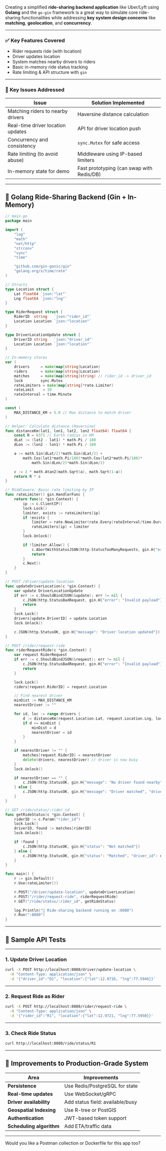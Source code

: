 Creating a simplified **ride-sharing backend application** like Uber/Lyft using **Golang** and the `go-gin` framework is a great way to simulate core ride-sharing functionalities while addressing **key system design concerns** like **matching**, **geolocation**, and **concurrency**.

---

### ✅ **Key Features Covered**

- Rider requests ride (with location)
- Driver updates location
- System matches nearby drivers to riders
- Basic in-memory ride status tracking
- Rate limiting & API structure with `gin`

---

### 🧠 **Key Issues Addressed**

| Issue                             | Solution Implemented |
|----------------------------------|----------------------|
| Matching riders to nearby drivers | Haversine distance calculation |
| Real-time driver location updates | API for driver location push |
| Concurrency and consistency      | `sync.Mutex` for safe access |
| Rate limiting (to avoid abuse)   | Middleware using IP-based limiters |
| In-memory state for demo         | Fast prototyping (can swap with Redis/DB) |

---

## 🧾 Golang Ride-Sharing Backend (Gin + In-Memory)

```go
// main.go
package main

import (
	"log"
	"math"
	"net/http"
	"strconv"
	"sync"
	"time"

	"github.com/gin-gonic/gin"
	"golang.org/x/time/rate"
)

// Structs
type Location struct {
	Lat float64 `json:"lat"`
	Lng float64 `json:"lng"`
}

type RiderRequest struct {
	RiderID  string   `json:"rider_id"`
	Location Location `json:"location"`
}

type DriverLocationUpdate struct {
	DriverID string   `json:"driver_id"`
	Location Location `json:"location"`
}

// In-memory stores
var (
	drivers     = make(map[string]Location)
	riders      = make(map[string]Location)
	matches     = make(map[string]string) // rider_id -> driver_id
	lock        sync.Mutex
	rateLimiters = make(map[string]*rate.Limiter)
	rateLimit    = 10
	rateInterval = time.Minute
)

const (
	MAX_DISTANCE_KM = 5.0 // Max distance to match driver
)

// Helper: Calculate distance (Haversine)
func distanceKm(lat1, lon1, lat2, lon2 float64) float64 {
	const R = 6371 // Earth radius in KM
	dLat := (lat2 - lat1) * math.Pi / 180
	dLon := (lon2 - lon1) * math.Pi / 180

	a := math.Sin(dLat/2)*math.Sin(dLat/2) +
		math.Cos(lat1*math.Pi/180)*math.Cos(lat2*math.Pi/180)*
			math.Sin(dLon/2)*math.Sin(dLon/2)

	c := 2 * math.Atan2(math.Sqrt(a), math.Sqrt(1-a))
	return R * c
}

// Middleware: Basic rate limiting by IP
func rateLimiter() gin.HandlerFunc {
	return func(c *gin.Context) {
		ip := c.ClientIP()
		lock.Lock()
		limiter, exists := rateLimiters[ip]
		if !exists {
			limiter = rate.NewLimiter(rate.Every(rateInterval/time.Duration(rateLimit)), rateLimit)
			rateLimiters[ip] = limiter
		}
		lock.Unlock()

		if !limiter.Allow() {
			c.AbortWithStatusJSON(http.StatusTooManyRequests, gin.H{"error": "Rate limit exceeded"})
			return
		}
		c.Next()
	}
}

// POST /driver/update-location
func updateDriverLocation(c *gin.Context) {
	var update DriverLocationUpdate
	if err := c.ShouldBindJSON(&update); err != nil {
		c.JSON(http.StatusBadRequest, gin.H{"error": "Invalid payload"})
		return
	}
	lock.Lock()
	drivers[update.DriverID] = update.Location
	lock.Unlock()

	c.JSON(http.StatusOK, gin.H{"message": "Driver location updated"})
}

// POST /rider/request-ride
func riderRequestRide(c *gin.Context) {
	var request RiderRequest
	if err := c.ShouldBindJSON(&request); err != nil {
		c.JSON(http.StatusBadRequest, gin.H{"error": "Invalid payload"})
		return
	}

	lock.Lock()
	riders[request.RiderID] = request.Location

	// Find nearest driver
	minDist := MAX_DISTANCE_KM
	nearestDriver := ""

	for id, loc := range drivers {
		d := distanceKm(request.Location.Lat, request.Location.Lng, loc.Lat, loc.Lng)
		if d <= minDist {
			minDist = d
			nearestDriver = id
		}
	}

	if nearestDriver != "" {
		matches[request.RiderID] = nearestDriver
		delete(drivers, nearestDriver) // driver is now busy
	}
	lock.Unlock()

	if nearestDriver == "" {
		c.JSON(http.StatusOK, gin.H{"message": "No driver found nearby"})
	} else {
		c.JSON(http.StatusOK, gin.H{"message": "Driver matched", "driver_id": nearestDriver})
	}
}

// GET /ride/status/:rider_id
func getRideStatus(c *gin.Context) {
	riderID := c.Param("rider_id")
	lock.Lock()
	driverID, found := matches[riderID]
	lock.Unlock()

	if !found {
		c.JSON(http.StatusOK, gin.H{"status": "Not matched"})
	} else {
		c.JSON(http.StatusOK, gin.H{"status": "Matched", "driver_id": driverID})
	}
}

func main() {
	r := gin.Default()
	r.Use(rateLimiter())

	r.POST("/driver/update-location", updateDriverLocation)
	r.POST("/rider/request-ride", riderRequestRide)
	r.GET("/ride/status/:rider_id", getRideStatus)

	log.Println("🚖 Ride-sharing backend running on :8080")
	r.Run(":8080")
}
```

---

## 🧪 Sample API Tests

---

### 1. **Update Driver Location**
```bash
curl -X POST http://localhost:8080/driver/update-location \
  -H "Content-Type: application/json" \
  -d '{"driver_id":"D1", "location":{"lat":12.9716, "lng":77.5946}}'
```

---

### 2. **Request Ride as Rider**
```bash
curl -X POST http://localhost:8080/rider/request-ride \
  -H "Content-Type: application/json" \
  -d '{"rider_id":"R1", "location":{"lat":12.9721, "lng":77.5950}}'
```

---

### 3. **Check Ride Status**
```bash
curl http://localhost:8080/ride/status/R1
```

---

## 🔧 Improvements to Production-Grade System

| Area                   | Improvements |
|------------------------|--------------|
| **Persistence**        | Use Redis/PostgreSQL for state |
| **Real-time updates**  | Use WebSocket/gRPC |
| **Driver availability**| Add status field: available/busy |
| **Geospatial Indexing**| Use R-tree or PostGIS |
| **Authentication**     | JWT-based token support |
| **Scheduling algorithm** | Add ETA/traffic data |

---

Would you like a Postman collection or Dockerfile for this app too?
